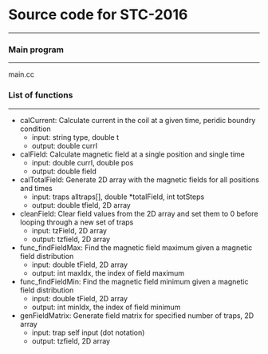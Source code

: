 # Source code for STC-2016
***
### Main program  
---
main.cc  

### List of functions   
---
+ calCurrent: Calculate current in the coil at a given time, peridic boundry condition
	- input: string type, double t
	- output: double currI 
+ calField: Calculate magnetic field at a single position and single time
	- input: double currI, double pos 
	- output: double field 
+ calTotalField: Generate 2D array with the magnetic fields for all positions and times 
	- input: traps alltraps[], double *totalField, int totSteps 
	- output: double tfield, 2D array
+ cleanField: Clear field values from the 2D array and set them to 0 before looping through a new set of traps 
	- input: tzField, 2D array
	- output: tzfield, 2D array
+ func\_findFieldMax: Find the magnetic field maximum given a magnetic field distribution 
	- input: double tField, 2D array
	- output: int maxIdx, the index of field maximum
+ func\_findFieldMin: Find the magnetic field minimum given a magnetic field distribution 
	- input: double tField, 2D array
	- output: int minIdx, the index of field minimum
+ genFieldMatrix: Generate field matrix for specified number of traps, 2D array 
	- input: trap self input (dot notation)
	- output: tzfield, 2D array
	

	
